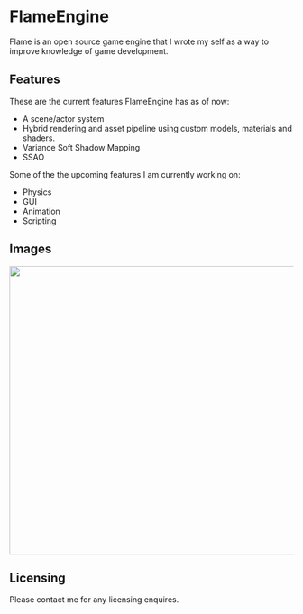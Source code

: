 # FlameEngine
Flame is an open source game engine that I wrote my self as a way to improve knowledge of game development.


## Features

These are the current features FlameEngine has as of now:

- A scene/actor system
- Hybrid rendering and asset pipeline using custom models, materials and shaders.
- Variance Soft Shadow Mapping
- SSAO

Some of the the upcoming features I am currently working on:

- Physics
- GUI
- Animation
- Scripting

## Images

<img src="https://media.discordapp.net/attachments/717866375212826705/773742234323124244/unknown.png" width="562" height="512">

## Licensing

Please contact me for any licensing enquires.
